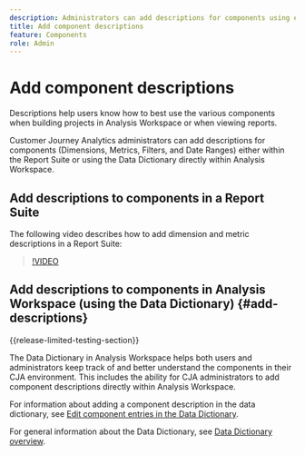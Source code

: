 ```yaml
---
description: Administrators can add descriptions for components using either the Report Suite.
title: Add component descriptions
feature: Components
role: Admin
---
```

# Add component descriptions

Descriptions help users know how to best use the various components when building projects in Analysis Workspace or when viewing reports. 

Customer Journey Analytics administrators can add descriptions for components (Dimensions, Metrics, Filters, and Date Ranges) either within the Report Suite or using the Data Dictionary directly within Analysis Workspace. 

## Add descriptions to components in a Report Suite

The following video describes how to add dimension and metric descriptions in a Report Suite:

>[!VIDEO](https://video.tv.adobe.com/v/25453/?quality=12)

## Add descriptions to components in Analysis Workspace (using the Data Dictionary) {#add-descriptions}

{{release-limited-testing-section}}

The Data Dictionary in Analysis Workspace helps both users and administrators keep track of and better understand the components in their CJA environment. This includes the ability for CJA administrators to add component descriptions directly within Analysis Workspace. 

For information about adding a component description in the data dictionary, see [Edit component entries in the Data Dictionary](/help/components/data-dictionary/edit-entries-data-dictionary.md).

For general information about the Data Dictionary, see [Data Dictionary overview](/help/components/data-dictionary/data-dictionary-overview.md).
